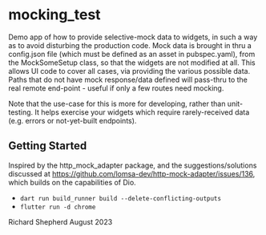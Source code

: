 # mocking_test

Demo app of how to provide selective-mock data to widgets, in such a way as to avoid disturbing the production code. Mock data is brought in thru a config.json file (which must be defined as an asset in pubspec.yaml), from the MockSomeSetup class, so that the widgets are not modified at all. This allows UI code to cover all cases, via providing the various possible data. Paths that do not have mock response/data defined will pass-thru to the real remote end-point - useful if only a few routes need mocking.

Note that the use-case for this is more for developing, rather than unit-testing. It helps exercise your widgets which require rarely-received data (e.g. errors or not-yet-built endpoints).

## Getting Started

Inspired by the http_mock_adapter package, and the suggestions/solutions discussed at https://github.com/lomsa-dev/http-mock-adapter/issues/136, which builds on the capabilities of Dio.

- ```dart run build_runner build --delete-conflicting-outputs```
- ```flutter run -d chrome```

Richard Shepherd
August 2023
